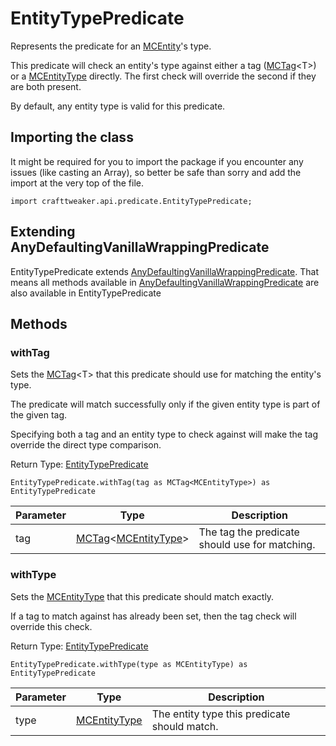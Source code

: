 # EntityTypePredicate

Represents the predicate for an [MCEntity](/vanilla/api/entity/MCEntity)'s type.

 This predicate will check an entity's type against either a tag ([MCTag](/vanilla/api/tags/MCTag)&lt;T&gt;) or a [MCEntityType](/vanilla/api/entities/MCEntityType) directly.
 The first check will override the second if they are both present.

 By default, any entity type is valid for this predicate.

## Importing the class

It might be required for you to import the package if you encounter any issues (like casting an Array), so better be safe than sorry and add the import at the very top of the file.
```zenscript
import crafttweaker.api.predicate.EntityTypePredicate;
```


## Extending AnyDefaultingVanillaWrappingPredicate

EntityTypePredicate extends [AnyDefaultingVanillaWrappingPredicate](/vanilla/api/predicate/AnyDefaultingVanillaWrappingPredicate). That means all methods available in [AnyDefaultingVanillaWrappingPredicate](/vanilla/api/predicate/AnyDefaultingVanillaWrappingPredicate) are also available in EntityTypePredicate

## Methods

### withTag

Sets the [MCTag](/vanilla/api/tags/MCTag)&lt;T&gt; that this predicate should use for matching the entity's type.

 The predicate will match successfully only if the given entity type is part of the given tag.

 Specifying both a tag and an entity type to check against will make the tag override the direct type comparison.

Return Type: [EntityTypePredicate](/vanilla/api/predicate/EntityTypePredicate)

```zenscript
EntityTypePredicate.withTag(tag as MCTag<MCEntityType>) as EntityTypePredicate
```

| Parameter | Type | Description |
|-----------|------|-------------|
| tag | [MCTag](/vanilla/api/tags/MCTag)&lt;[MCEntityType](/vanilla/api/entities/MCEntityType)&gt; | The tag the predicate should use for matching. |


### withType

Sets the [MCEntityType](/vanilla/api/entities/MCEntityType) that this predicate should match exactly.

 If a tag to match against has already been set, then the tag check will override this check.

Return Type: [EntityTypePredicate](/vanilla/api/predicate/EntityTypePredicate)

```zenscript
EntityTypePredicate.withType(type as MCEntityType) as EntityTypePredicate
```

| Parameter | Type | Description |
|-----------|------|-------------|
| type | [MCEntityType](/vanilla/api/entities/MCEntityType) | The entity type this predicate should match. |



